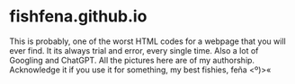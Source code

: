 # fishfena.github.io
This is probably, one of the worst HTML codes for a webpage that you will ever find. 
It its always trial and error, every single time. Also a lot of Googling and ChatGPT. 
All the pictures here are of my authorship. Acknowledge it if you use it for something, my best fishies, feña 
<º)>« 
